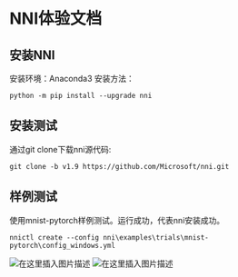 # NNI体验文档
## 安装NNI
安装环境：Anaconda3
安装方法：
```
python -m pip install --upgrade nni
```
## 安装测试
通过git clone下载nni源代码:
```
git clone -b v1.9 https://github.com/Microsoft/nni.git
```
## 样例测试
使用mnist-pytorch样例测试。运行成功，代表nni安装成功。
 ```
nnictl create --config nni\examples\trials\mnist-pytorch\config_windows.yml
```
 
![在这里插入图片描述](https://img-blog.csdnimg.cn/20201204152348186.PNG?x-oss-process=image/watermark,type_ZmFuZ3poZW5naGVpdGk,shadow_10,text_aHR0cHM6Ly9ibG9nLmNzZG4ubmV0L3dlaXhpbl80MzQwODU5OQ==,size_16,color_FFFFFF,t_70)
![在这里插入图片描述](https://img-blog.csdnimg.cn/20201204165720151.PNG?x-oss-process=image/watermark,type_ZmFuZ3poZW5naGVpdGk,shadow_10,text_aHR0cHM6Ly9ibG9nLmNzZG4ubmV0L3dlaXhpbl80MzQwODU5OQ==,size_16,color_FFFFFF,t_70)


